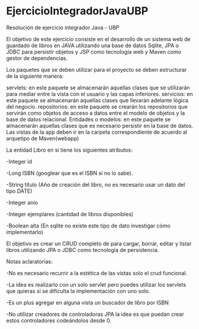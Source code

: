 # EjercicioIntegradorJavaUBP
Resolución de ejercicio integrador Java - UBP

El objetivo de este ejercicio consiste en el desarrollo de un sistema web de guardado de libros en JAVA utilizando una base de datos Sqlite, JPA o JDBC para persistir objetos y JSP como tecnología web y Maven como gestor de dependencias.

Los paquetes que se deben utilizar para el proyecto se deben estructurar de la siguiente manera:

servlets: en este paquete se almacenarán aquellas clases que se utilizarán para mediar entre la vista con el usuario y las capas inferiores.
servicios: en este paquete se almacenarán aquellas clases que llevarán adelante lógica del negocio.
repositorios: en este paquete se crearán los repositorios que servirán como objetos de acceso a datos entre el modelo de objetos y la base de datos relacional.
Entidades o modelos: en este paquete se almacenarán aquellas clases que es necesario persistir en la base de datos.
Las vistas de la app deben ir en la carpeta correspondiente de acuerdo al arquetipo de Maven(webapp)

La entidad Libro en si tiene los siguientes atributos:

-Integer id

-Long ISBN (googlear que es el ISBN si no lo sabe).

-String título (Año de creación del libro, no es necesario usar un dato del tipo DATE)

-Integer anio

-Integer ejemplares (cantidad de libros disponibles)

-Boolean alta (En sqlite no existe este tipo de dato investigar cómo implementarlo)


El objetivo es crear un CRUD completo de para cargar, borrar, editar y listar libros utilizando JPA o JDBC como tecnología de persistencia.


Notas aclaratorias:

-No es necesario recurrir a la estética de las vistas solo el crud funcional.

-La idea es realizarlo con un solo servlet pero puedes utilizar los servlets que quieras si se dificulta la implementación con uno solo.

-Es un plus agregar en alguna vista un buscador de libro por ISBN

-No utilizar creadores de controladoras JPA la idea es que puedan crear estos controladores codeándolos desde 0.

